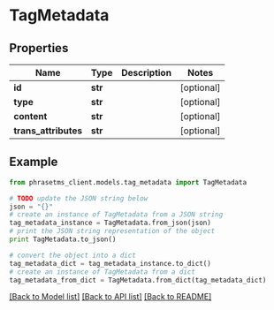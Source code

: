 # TagMetadata

## Properties

| Name                 | Type    | Description | Notes      |
| -------------------- | ------- | ----------- | ---------- |
| **id**               | **str** |             | [optional] |
| **type**             | **str** |             | [optional] |
| **content**          | **str** |             | [optional] |
| **trans_attributes** | **str** |             | [optional] |

## Example

```python
from phrasetms_client.models.tag_metadata import TagMetadata

# TODO update the JSON string below
json = "{}"
# create an instance of TagMetadata from a JSON string
tag_metadata_instance = TagMetadata.from_json(json)
# print the JSON string representation of the object
print TagMetadata.to_json()

# convert the object into a dict
tag_metadata_dict = tag_metadata_instance.to_dict()
# create an instance of TagMetadata from a dict
tag_metadata_from_dict = TagMetadata.from_dict(tag_metadata_dict)
```

[[Back to Model list]](../README.md#documentation-for-models) [[Back to API list]](../README.md#documentation-for-api-endpoints) [[Back to README]](../README.md)
